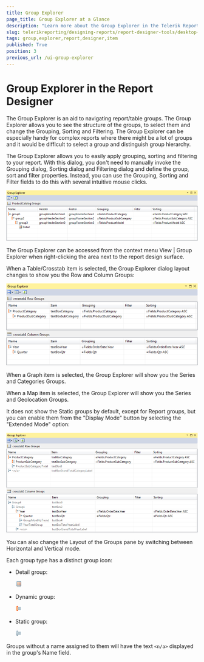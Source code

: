 ```yaml
---
title: Group Explorer
page_title: Group Explorer at a Glance
description: "Learn more about the Group Explorer in the Telerik Reporting Desktop Designers, how to open it and how to view, select and edit data item groups."
slug: telerikreporting/designing-reports/report-designer-tools/desktop-designers/tools/group-explorer
tags: group,explorer,report,designer,item
published: True
position: 3
previous_url: /ui-group-explorer
---
```


# Group Explorer in the Report Designer

The Group Explorer is an aid to navigating report/table groups. The Group Explorer allows you to see the structure of the groups, to select them and change the Grouping, Sorting and Filtering. The Group Explorer can be especially handy for complex reports where there might be a lot of groups and it would be difficult to select a group and distinguish group hierarchy.

The Group Explorer allows you to easily apply grouping, sorting and filtering to your report. With this dialog, you don't need to manually invoke the Grouping dialog, Sorting dialog and Filtering dialog and define the group, sort and filter properties. Instead, you can use the Grouping, Sorting and Filter fields to do this with several intuitive mouse clicks.

![Group Explorer of the Report Designer showing the grouping of ProductCatalog Report with three dynamic and one Detail group](images/GroupExplorerReport.PNG)

The Group Explorer can be accessed from the context menu View | Group Explorer when right-clicking the area next to the report design surface.

When a Table/Crosstab item is selected, the Group Explorer dialog layout changes to show you the Row and Column Groups:

![Group Explorer of the Report Designer showing the Row and Column groups of crosstab1 in Standard display mode](images/GroupExplorerStandardMode.PNG)

When a Graph item is selected, the Group Explorer will show you the Series and Categories Groups.

When a Map item is selected, the Group Explorer will show you the Series and Geolocation Groups.

It does not show the Static groups by default, except for Report groups, but you can enable them from the "Display Mode" button by selecting the "Extended Mode" option:

![Group Explorer of the Report Designer showing the Row and Column groups of crosstab1 in Extended display mode](images/GroupExplorerAdvancedMode.PNG)

You can also change the Layout of the Groups pane by switching between Horizontal and Vertical mode.

Each group type has a distinct group icon:

* Detail group:

	![Group Explorer Detail group Icon](images/GroupExplorerDetailIcon.png)

* Dynamic group:

	![Group Explorer Dynamic group Icon](images/GroupExplorerDynamicIcon.png)

* Static group:

	![Group Explorer Static group Icon](images/GroupExplorerStaticIcon.png)

Groups without a name assigned to them will have the text `<n/a>` displayed in the group's Name field.
